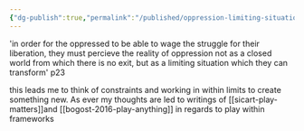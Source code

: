 ```yaml
---
{"dg-publish":true,"permalink":"/published/oppression-limiting-situation-to-transform/","noteIcon":""}
---
```


'in order for the oppressed to be able to wage the struggle for their liberation, they must percieve the reality of oppression not as a closed world from which there is no exit, but as a limiting situation which they can transform' p23

this leads me to think of constraints and working in within limits to create something new. As ever my thoughts are led to writings of [[sicart-play-matters]]and [[bogost-2016-play-anything]] in regards to play within frameworks 
